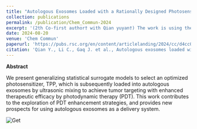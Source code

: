 ```yaml
---
title: "Autologous Exosomes Loaded with a Rationally Designed Photosensitizer for Enhanced Photodynamic Therapy"
collection: publications
permalink: /publication/Chem_Commun-2024
excerpt: '(2th Co-first author† with Qian yuyan†) The work is using the Machine Learning for find efficiently photosensitizers for exo target photodynamic cancer therapy.'
date: 2024-08-20
venue: 'Chem Commun'
paperurl: 'https://pubs.rsc.org/en/content/articlelanding/2024/cc/d4cc02168a'
citation: 'Qian Y., Li C., Gaq J. et al., Autologous exosomes loaded with a rationally designed photosensitizer for enhanced photodynamic therapy. Chem Commun Advance (2024). https://doi.org/10.1039/D4CC02168A'
---
```


**Abstract**

We present generalizing statistical surrogate models to select an optimized photosensitizer, TPP, which is subsequently loaded into autologous exosomes by ultrasonic mixing to achieve tumor targeting with enhanced therapeutic efficacy by photodynamic therapy (PDT). 
This work contributes to the exploration of PDT enhancement strategies, and provides new prospects for using autologous exosomes as a delivery system.

![Get](https://github.com/user-attachments/assets/02cfafd1-2726-4b1a-9a3f-4923008fdba8)
